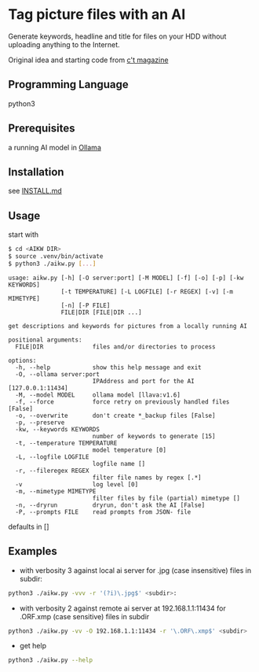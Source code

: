 # Tag picture files with an AI 

Generate keywords, headline and title for files on your HDD without uploading anything to the Internet.

Original idea and starting code from [c't magazine](https://ct.de/y9ey)

## Programming Language

python3

## Prerequisites

a running AI model in [Ollama](https://ollama.com/)

## Installation

see [INSTALL.md](./INSTALL.md)

## Usage

start with 
```bash
$ cd <AIKW DIR>
$ source .venv/bin/activate
$ python3 ./aikw.py [...]
```

```
usage: aikw.py [-h] [-O server:port] [-M MODEL] [-f] [-o] [-p] [-kw KEYWORDS]
               [-t TEMPERATURE] [-L LOGFILE] [-r REGEX] [-v] [-m MIMETYPE]
               [-n] [-P FILE]
               FILE|DIR [FILE|DIR ...]

get descriptions and keywords for pictures from a locally running AI

positional arguments:
  FILE|DIR              files and/or directories to process

options:
  -h, --help            show this help message and exit
  -O, --ollama server:port
                        IPAddress and port for the AI [127.0.0.1:11434]
  -M, --model MODEL     ollama model [llava:v1.6]
  -f, --force           force retry on previously handled files [False]
  -o, --overwrite       don't create *_backup files [False]
  -p, --preserve
  -kw, --keywords KEYWORDS
                        number of keywords to generate [15]
  -t, --temperature TEMPERATURE
                        model temperature [0]
  -L, --logfile LOGFILE
                        logfile name []
  -r, --fileregex REGEX
                        filter file names by regex [.*]
  -v                    log level [0]
  -m, --mimetype MIMETYPE
                        filter files by file (partial) mimetype []
  -n, --dryrun          dryrun, don't ask the AI [False]
  -P, --prompts FILE    read prompts from JSON- file
```

defaults in []


## Examples 

- with verbosity 3 against local ai server for .jpg (case insensitive) files in subdir:
```bash
python3 ./aikw.py -vvv -r '(?i)\.jpg$' <subdir>:
```
- with verbosity 2 against remote ai server at 192.168.1.1:11434 for .ORF.xmp (case sensitive) files in subdir
```bash
python3 ./aikw.py -vv -O 192.168.1.1:11434 -r '\.ORF\.xmp$' <subdir>
```
- get help
```bash
python3 ./aikw.py --help
```

